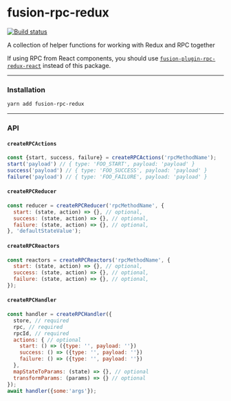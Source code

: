 # fusion-rpc-redux

[![Build status](https://badge.buildkite.com/0a5101ffd6b6091e4d0066aa93b65b79a2e5f9141cb2b4316f.svg?branch=master)](https://buildkite.com/uberopensource/fusion-rpc-redux)

A collection of helper functions for working with Redux and RPC together

If using RPC from React components, you should use [`fusion-plugin-rpc-redux-react`](https://github.com/fusionjs/fusion-plugin-rpc-redux-react) instead of this package.

---

### Installation

```sh
yarn add fusion-rpc-redux
```

---

### API

#### `createRPCActions`

```js
const {start, success, failure} = createRPCActions('rpcMethodName');
start('payload') // { type: 'FOO_START', payload: 'payload' }
success('payload') // { type: 'FOO_SUCCESS', payload: 'payload' }
failure('payload') // { type: 'FOO_FAILURE', payload: 'payload' }
```

#### `createRPCReducer`

```js
const reducer = createRPCReducer('rpcMethodName', {
  start: (state, action) => {}, // optional,
  success: (state, action) => {}, // optional,
  failure: (state, action) => {}, // optional,
}, 'defaultStateValue');
```

#### `createRPCReactors`

```js
const reactors = createRPCReactors('rpcMethodName', {
  start: (state, action) => {}, // optional,
  success: (state, action) => {}, // optional,
  failure: (state, action) => {}, // optional,
});
```

#### `createRPCHandler`

```js
const handler = createRPCHandler({
  store, // required
  rpc, // required
  rpcId, // required
  actions: { // optional
    start: () => ({type: '', payload: ''})
    success: () => ({type: '', payload: ''})
    failure: () => ({type: '', payload: ''})
  },
  mapStateToParams: (state) => {}, // optional
  transformParams: (params) => {} // optional
});
await handler({some:'args'});
```
